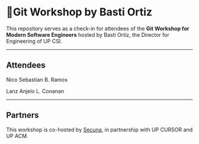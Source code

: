 # 🚀Git Workshop by Basti Ortiz

This repository serves as a check-in for attendees of the **Git Workshop for Modern Software Engineers** hosted by Basti Ortiz, the Director for Engineering of UP CSI.

---
## Attendees
Nico Sebastian B. Ramos  


Lanz Anjelo L. Conanan  


---
## Partners
This workshop is co-hosted by [Secuna](https://secuna.io), in partnership with UP CURSOR and UP ACM.

